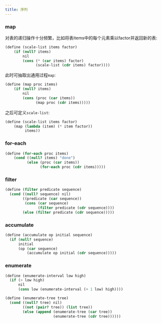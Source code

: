 ```yaml
---
title: 序列
---
```


### map

对表的递归操作十分频繁，比如将表items中的每个元素乘以factor并返回新的表:

``` scheme
(define (scale-list items factor)
    (if (null? items)
        nil
        (cons (* (car items) factor)
              (scale-list (cdr items) factor))))
```

此时可抽取出通用过程`map`:

``` scheme
(define (map proc items)
    (if (null? items)
        nil
        (cons (proc (car items))
              (map proc (cdr items)))))
```

之后可定义`scale-list`:

``` scheme
(define (scale-list items factor)
    (map (lambda (item) (* item factor))
         items))
```

### for-each

``` scheme
(define (for-each proc items)
    (cond ((null? items) "done")
          (else (proc (car items))
                (for-each proc (cdr items)))))
```

### filter

``` scheme
(define (filter predicate sequence)
  (cond ((null? sequence) nil)
        ((predicate (car sequence))
         (cons (car sequence)
               (filter predicate (cdr sequence))))
        (else (filter predicate (cdr sequence)))))
```

### accumulate

``` scheme
(define (accumulate op initial sequence)
  (if (null? sequence)
      initial
      (op (car sequence)
          (accumulate op initial (cdr sequence)))))
```

### enumerate

``` scheme
(define (enumerate-interval low high)
  (if (> low high)
      nil
      (cons low (enumerate-interval (+ 1 low) high))))
```

``` scheme
(define (enumerate-tree tree)
  (cond ((null? tree) nil)
        ((not (pair? tree)) (list tree))
        (else (append (enumerate-tree (car tree))
                      (enumerate-tree (cdr tree))))))
```
